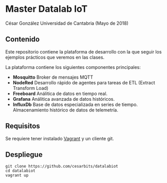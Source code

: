 # Master Datalab IoT
César González
Universidad de Cantabria (Mayo de 2018)



## Contenido
Este repositorio contiene la plataforma de desarrollo con la que seguir los ejemplos prácticos que veremos en las clases.

La plataforma contiene los siguientes componentes principales:

- **Mosquitto** Broker de mensajes MQTT
- **NodeRed** Desarrollo rápido de agentes para tareas de ETL (Extract Transform Load)
- **Freeboard** Análitica de datos en tiempo real.
- **Grafana** Análitica avanzada de datos históricos.
- **InfluxDb** Base de datos especializada en series de tiempo. Almacenamiento histórico de datos de telemetría.

## Requisitos

Se requiere tener instalado [Vagrant](https://www.vagrantup.com/downloads.html) y un cliente git.

## Despliegue

```shell
git clone https://github.com/cesarbits/datalabiot
cd datalabiot
vagrant up
```
